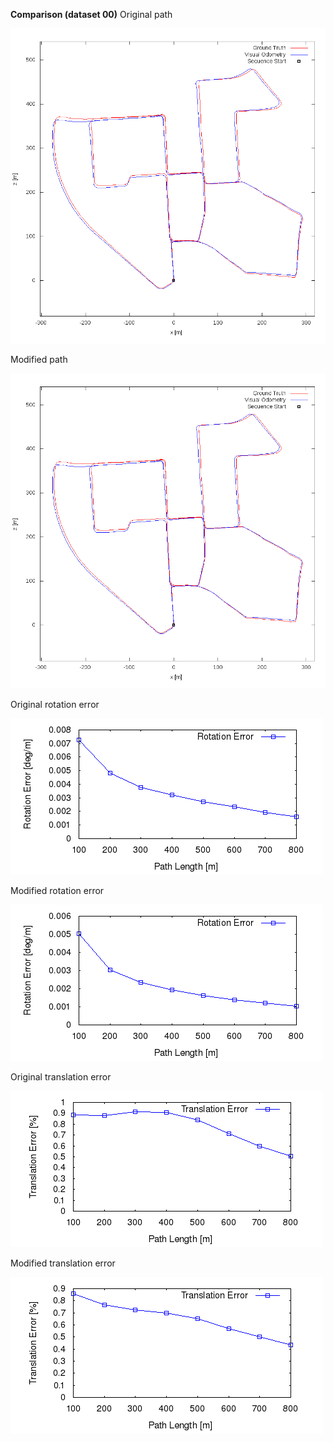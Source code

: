 
**Comparison (dataset 00)**
Original path 

![Original error](https://github.com/anthonypan08/568_final_project/blob/master/modified_jeremy/00/original/plot_path/00.png)


Modified path  

![Modified error](https://github.com/anthonypan08/568_final_project/blob/master/modified_jeremy/00/jeremy/plot_path/00.png)




Original rotation error 

![Original error](https://github.com/anthonypan08/568_final_project/blob/master/modified_jeremy/00/original/plot_error/avg_rl.png)


Modified rotation error 

![Modified error](https://github.com/anthonypan08/568_final_project/blob/master/modified_jeremy/00/jeremy/plot_error/avg_rl.png)

Original translation error 

![Original error](https://github.com/anthonypan08/568_final_project/blob/master/modified_jeremy/00/original/plot_error/avg_tl.png)


Modified translation error 

![Modified error](https://github.com/anthonypan08/568_final_project/blob/master/modified_jeremy/00/jeremy/plot_error/avg_tl.png)
